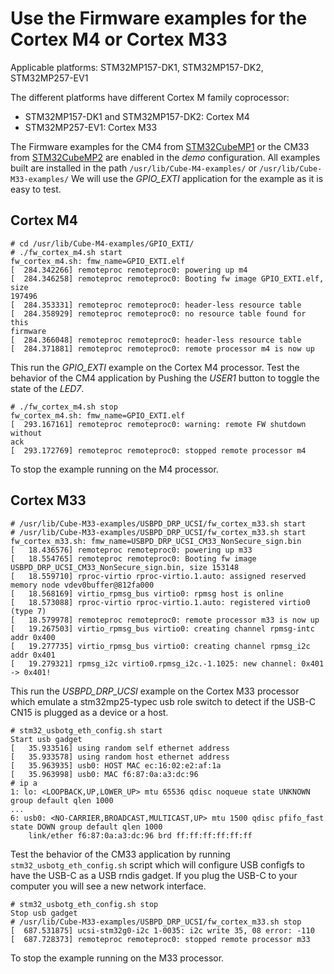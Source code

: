 # Use the Firmware examples for the Cortex M4 or Cortex M33

Applicable platforms: STM32MP157-DK1, STM32MP157-DK2, STM32MP257-EV1

The different platforms have different Cortex M family coprocessor:
* STM32MP157-DK1 and STM32MP157-DK2: Cortex M4
* STM32MP257-EV1: Cortex M33

The Firmware examples for the CM4 from [STM32CubeMP1](https://github.com/STMicroelectronics/STM32CubeMP1.git)
or the CM33 from [STM32CubeMP2](https://github.com/STMicroelectronics/STM32CubeMP2.git)
are enabled in the *demo* configuration.
All examples built are installed in the path `/usr/lib/Cube-M4-examples/`
or `/usr/lib/Cube-M33-examples/`
We will use the *GPIO_EXTI* application for the example as it is easy to
test.

## Cortex M4
```
# cd /usr/lib/Cube-M4-examples/GPIO_EXTI/
# ./fw_cortex_m4.sh start
fw_cortex_m4.sh: fmw_name=GPIO_EXTI.elf
[  284.342266] remoteproc remoteproc0: powering up m4
[  284.346258] remoteproc remoteproc0: Booting fw image GPIO_EXTI.elf, size
197496
[  284.353331] remoteproc remoteproc0: header-less resource table
[  284.358929] remoteproc remoteproc0: no resource table found for this
firmware
[  284.366048] remoteproc remoteproc0: header-less resource table
[  284.371881] remoteproc remoteproc0: remote processor m4 is now up
```

This run the *GPIO_EXTI* example on the Cortex M4 processor.
Test the behavior of the CM4 application by Pushing the *USER1* button to
toggle the state of the *LED7*.

```
# ./fw_cortex_m4.sh stop
fw_cortex_m4.sh: fmw_name=GPIO_EXTI.elf
[  293.167161] remoteproc remoteproc0: warning: remote FW shutdown without
ack
[  293.172769] remoteproc remoteproc0: stopped remote processor m4
```

To stop the example running on the M4 processor.

## Cortex M33
```
# /usr/lib/Cube-M33-examples/USBPD_DRP_UCSI/fw_cortex_m33.sh start
# /usr/lib/Cube-M33-examples/USBPD_DRP_UCSI/fw_cortex_m33.sh start
fw_cortex_m33.sh: fmw_name=USBPD_DRP_UCSI_CM33_NonSecure_sign.bin
[   18.436576] remoteproc remoteproc0: powering up m33
[   18.554765] remoteproc remoteproc0: Booting fw image USBPD_DRP_UCSI_CM33_NonSecure_sign.bin, size 153148
[   18.559710] rproc-virtio rproc-virtio.1.auto: assigned reserved memory node vdev0buffer@812fa000
[   18.568169] virtio_rpmsg_bus virtio0: rpmsg host is online
[   18.573088] rproc-virtio rproc-virtio.1.auto: registered virtio0 (type 7)
[   18.579978] remoteproc remoteproc0: remote processor m33 is now up
[   19.267503] virtio_rpmsg_bus virtio0: creating channel rpmsg-intc addr 0x400
[   19.277735] virtio_rpmsg_bus virtio0: creating channel rpmsg_i2c addr 0x401
[   19.279321] rpmsg_i2c virtio0.rpmsg_i2c.-1.1025: new channel: 0x401 -> 0x401!

```

This run the *USBPD_DRP_UCSI* example on the Cortex M33 processor which
emulate a stm32mp25-typec usb role switch to detect if the USB-C CN15 is
plugged as a device or a host.

```
# stm32_usbotg_eth_config.sh start
Start usb gadget
[   35.933516] using random self ethernet address
[   35.933578] using random host ethernet address
[   35.963935] usb0: HOST MAC ec:16:02:e2:af:1a
[   35.963998] usb0: MAC f6:87:0a:a3:dc:96
# ip a
1: lo: <LOOPBACK,UP,LOWER_UP> mtu 65536 qdisc noqueue state UNKNOWN group default qlen 1000
...
6: usb0: <NO-CARRIER,BROADCAST,MULTICAST,UP> mtu 1500 qdisc pfifo_fast state DOWN group default qlen 1000
    link/ether f6:87:0a:a3:dc:96 brd ff:ff:ff:ff:ff:ff

```

Test the behavior of the CM33 application by running
`stm32_usbotg_eth_config.sh` script which will configure USB configfs to
have the USB-C as a USB rndis gadget.
If you plug the USB-C to your computer you will see a new network
interface.

```
# stm32_usbotg_eth_config.sh stop
Stop usb gadget
# /usr/lib/Cube-M33-examples/USBPD_DRP_UCSI/fw_cortex_m33.sh stop
[  687.531875] ucsi-stm32g0-i2c 1-0035: i2c write 35, 08 error: -110
[  687.728373] remoteproc remoteproc0: stopped remote processor m33
```

To stop the example running on the M33 processor.

